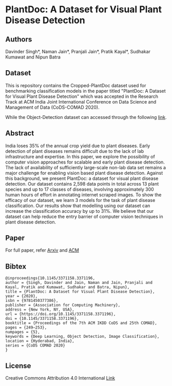 # PlantDoc: A Dataset for Visual Plant Disease Detection

## Authors 
Davinder Singh*, Naman Jain*, Pranjali Jain*, Pratik Kayal*, Sudhakar Kumawat and Nipun Batra

## Dataset 
This is repository contains the Cropped-PlantDoc dataset used for benchmarking classification models in the paper titled "PlantDoc: A Dataset for Visual Plant Disease Detection" which was accepted in the Research Track at ACM India Joint International Conference on Data Science and Management of Data (CoDS-COMAD 2020).

While the Object-Detection dataset can accessed through the following [link](https://github.com/pratikkayal/PlantDoc-Object-Detection-Dataset).

## Abstract
India loses 35% of the annual crop yield due to plant diseases. Early detection of plant diseases remains difficult due to the lack of lab infrastructure and expertise. In this paper, we explore the possibility of computer vision approaches for scalable and early plant disease detection. The lack of availability of sufficiently large-scale non-lab data set remains a major challenge for enabling vision based plant disease detection. Against this background, we present PlantDoc: a dataset for visual plant disease detection. Our dataset contains 2,598 data points in total across 13 plant species and up to 17 classes of diseases, involving approximately 300 human hours of effort in annotating internet scraped images. To show the efficacy of our dataset, we learn 3 models for the task of plant disease classification. Our results show that modelling using our dataset can increase the classification accuracy by up to 31%. We believe that our dataset can help reduce the entry barrier of computer vision techniques in plant disease detection.

## Paper 
For full paper, refer [Arxiv](https://arxiv.org/abs/1911.10317) and [ACM](https://dl.acm.org/doi/10.1145/3371158.3371196)

## Bibtex
```
@inproceedings{10.1145/3371158.3371196,
author = {Singh, Davinder and Jain, Naman and Jain, Pranjali and Kayal, Pratik and Kumawat, Sudhakar and Batra, Nipun},
title = {PlantDoc: A Dataset for Visual Plant Disease Detection},
year = {2020},
isbn = {9781450377386},
publisher = {Association for Computing Machinery},
address = {New York, NY, USA},
url = {https://doi.org/10.1145/3371158.3371196},
doi = {10.1145/3371158.3371196},
booktitle = {Proceedings of the 7th ACM IKDD CoDS and 25th COMAD},
pages = {249–253},
numpages = {5},
keywords = {Deep Learning, Object Detection, Image Classification},
location = {Hyderabad, India},
series = {CoDS COMAD 2020}
}
```

## License
Creative Commons Attribution 4.0 International [Link](https://github.com/pratikkayal/PlantDoc-Dataset/blob/master/LICENSE.txt)
